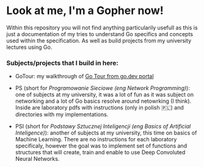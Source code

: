 # Look at me, I'm a Gopher now!
Within this repository you will not find anything particularily usefull as this is just a documentation of my tries to understand Go specifics and concepts used within the specification. As well as build projects from my university lectures using Go.

### Subjects/projects that I build in here:
* GoTour: my walkthrough of [Go Tour from go.dev portal](https://go.dev/tour)

* PS (short for *Programowanie Sieciowe (eng Network Programming)*): one of subjects at my university, it was a lot of fun as it was subject on networking and a lot of Go basics resolve around netowrking (I think). Inside are laboratory pdfs with instructions (only in polish :poland:) and directories with my implementations.

* PSI (short for *Podstawy Sztucznej Inteligencji (eng Basics of Artificial Inteligence)*): another of subjects at my university, this time on basics of Machine Learning. There are no instructions for each laboratory specificaly, however the goal was to implement set of functions and structures that will create, train and enable to use Deep Convoluted Neural Networks.